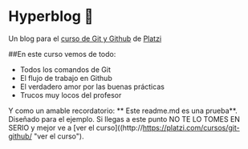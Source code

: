 # Hyperblog 💚
Un blog para el [curso de Git y Github](http://https://platzi.com/cursos/git-github/ "curso de Git y Github") de [Platzi](https://platzi.com/ "Platzi")

##En este curso vemos de todo:
- Todos los comandos de Git
- El flujo de trabajo en Github
- El verdadero amor por las buenas prácticas
- Trucos muy locos del profesor

Y como un amable recordatorio: ** Este readme.md es una prueba**. Diseñado para el ejemplo. Si llegas a este punto NO TE LO TOMES EN SERIO y mejor ve a [ver el curso]((http://https://platzi.com/cursos/git-github/ "ver el curso").